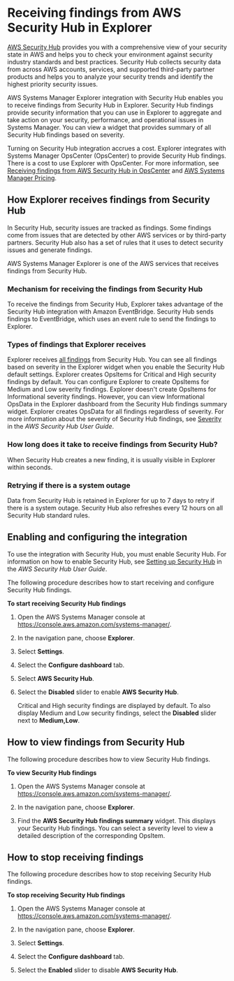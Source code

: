 # Receiving findings from AWS Security Hub in Explorer<a name="explorer-securityhub-integration"></a>

[AWS Security Hub](https://docs.aws.amazon.com/securityhub/latest/userguide/what-is-securityhub.html) provides you with a comprehensive view of your security state in AWS and helps you to check your environment against security industry standards and best practices\. Security Hub collects security data from across AWS accounts, services, and supported third\-party partner products and helps you to analyze your security trends and identify the highest priority security issues\.

AWS Systems Manager Explorer integration with Security Hub enables you to receive findings from Security Hub in Explorer\. Security Hub findings provide security information that you can use in Explorer to aggregate and take action on your security, performance, and operational issues in Systems Manager\. You can view a widget that provides summary of all Security Hub findings based on severity\. 

Turning on Security Hub integration accrues a cost\. Explorer integrates with Systems Manager OpsCenter \(OpsCenter\) to provide Security Hub findings\. There is a cost to use Explorer with OpsCenter\. For more information, see [Receiving findings from AWS Security Hub in OpsCenter](opscenter-securityhub-integration.md) and [AWS Systems Manager Pricing](https://aws.amazon.com/systems-manager/pricing/)\.

## How Explorer receives findings from Security Hub<a name="explorer-securityhub-integration-receiving-findings"></a>

In Security Hub, security issues are tracked as findings\. Some findings come from issues that are detected by other AWS services or by third\-party partners\. Security Hub also has a set of rules that it uses to detect security issues and generate findings\.

AWS Systems Manager Explorer is one of the AWS services that receives findings from Security Hub\.

### Mechanism for receiving the findings from Security Hub<a name="explorer-securityhub-integration-receive-mechanism"></a>

To receive the findings from Security Hub, Explorer takes advantage of the Security Hub integration with Amazon EventBridge\. Security Hub sends findings to EventBridge, which uses an event rule to send the findings to Explorer\.

### Types of findings that Explorer receives<a name="explorer-securityhub-integration-finding-types-received"></a>

Explorer receives [all findings](https://docs.aws.amazon.com/userguide/securityhub-cwe-integration-types.html#securityhub-cwe-integration-types-all-findings) from Security Hub\. You can see all findings based on severity in the Explorer widget when you enable the Security Hub default settings\. Explorer creates OpsItems for Critical and High security findings by default\. You can configure Explorer to create OpsItems for Medium and Low severity findings\. Explorer doesn't create OpsItems for Informational severity findings\. However, you can view Informational OpsData in the Explorer dashboard from the Security Hub findings summary widget\. Explorer creates OpsData for all findings regardless of severity\. For more information about the severity of Security Hub findings, see [Severity](https://docs.aws.amazon.com/userguide/securityhub-cwe-integration-types.html#securityhub-cwe-integration-types-all-findings) in the *AWS Security Hub User Guide*\.

### How long does it take to receive findings from Security Hub?<a name="explorer-securityhub-integration-receive-finding-latency"></a>

When Security Hub creates a new finding, it is usually visible in Explorer within seconds\. 

### Retrying if there is a system outage<a name="explorer-securityhub-integration-retry-receive"></a>

Data from Security Hub is retained in Explorer for up to 7 days to retry if there is a system outage\. Security Hub also refreshes every 12 hours on all Security Hub standard rules\. 

## Enabling and configuring the integration<a name="explorer-securityhub-integration-receive-enable"></a>

To use the integration with Security Hub, you must enable Security Hub\. For information on how to enable Security Hub, see [Setting up Security Hub](https://docs.aws.amazon.com/securityhub/latest/userguide/securityhub-settingup.html) in the *AWS Security Hub User Guide*\.

The following procedure describes how to start receiving and configure Security Hub findings\.

**To start receiving Security Hub findings**

1. Open the AWS Systems Manager console at [https://console\.aws\.amazon\.com/systems\-manager/](https://console.aws.amazon.com/systems-manager/)\.

1. In the navigation pane, choose **Explorer**\.

1. Select **Settings**\.

1. Select the **Configure dashboard** tab\.

1. Select **AWS Security Hub**\.

1. Select the **Disabled** slider to enable **AWS Security Hub**\.

   Critical and High security findings are displayed by default\. To also display Medium and Low security findings, select the **Disabled** slider next to **Medium,Low**\.

## How to view findings from Security Hub<a name="explorer-securityhub-integration-view-received-findings"></a>

The following procedure describes how to view Security Hub findings\.

**To view Security Hub findings**

1. Open the AWS Systems Manager console at [https://console\.aws\.amazon\.com/systems\-manager/](https://console.aws.amazon.com/systems-manager/)\.

1. In the navigation pane, choose **Explorer**\.

1. Find the **AWS Security Hub findings summary** widget\. This displays your Security Hub findings\. You can select a severity level to view a detailed description of the corresponding OpsItem\.

## How to stop receiving findings<a name="explorer-securityhub-integration-disable-receive"></a>

The following procedure describes how to stop receiving Security Hub findings\.

**To stop receiving Security Hub findings**

1. Open the AWS Systems Manager console at [https://console\.aws\.amazon\.com/systems\-manager/](https://console.aws.amazon.com/systems-manager/)\.

1. In the navigation pane, choose **Explorer**\.

1. Select **Settings**\.

1. Select the **Configure dashboard** tab\.

1. Select the **Enabled** slider to disable **AWS Security Hub**\.